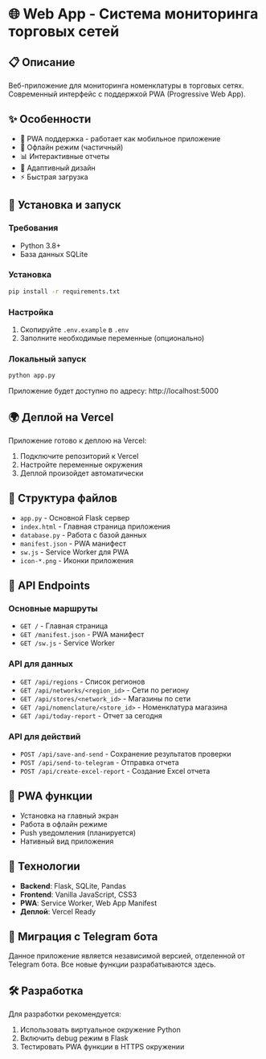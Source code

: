 # 🌐 Web App - Система мониторинга торговых сетей

## 📋 Описание
Веб-приложение для мониторинга номенклатуры в торговых сетях. Современный интерфейс с поддержкой PWA (Progressive Web App).

## ✨ Особенности
- 📱 PWA поддержка - работает как мобильное приложение
- 🔄 Офлайн режим (частичный)
- 📊 Интерактивные отчеты
- 🎨 Адаптивный дизайн
- ⚡ Быстрая загрузка

## 🚀 Установка и запуск

### Требования
- Python 3.8+
- База данных SQLite

### Установка
```bash
pip install -r requirements.txt
```

### Настройка
1. Скопируйте `.env.example` в `.env`
2. Заполните необходимые переменные (опционально)

### Локальный запуск
```bash
python app.py
```

Приложение будет доступно по адресу: http://localhost:5000

## 🌍 Деплой на Vercel
Приложение готово к деплою на Vercel:

1. Подключите репозиторий к Vercel
2. Настройте переменные окружения
3. Деплой произойдет автоматически

## 📁 Структура файлов
- `app.py` - Основной Flask сервер
- `index.html` - Главная страница приложения
- `database.py` - Работа с базой данных
- `manifest.json` - PWA манифест
- `sw.js` - Service Worker для PWA
- `icon-*.png` - Иконки приложения

## 🔧 API Endpoints

### Основные маршруты
- `GET /` - Главная страница
- `GET /manifest.json` - PWA манифест
- `GET /sw.js` - Service Worker

### API для данных
- `GET /api/regions` - Список регионов
- `GET /api/networks/<region_id>` - Сети по региону
- `GET /api/stores/<network_id>` - Магазины по сети
- `GET /api/nomenclature/<store_id>` - Номенклатура магазина
- `GET /api/today-report` - Отчет за сегодня

### API для действий
- `POST /api/save-and-send` - Сохранение результатов проверки
- `POST /api/send-to-telegram` - Отправка отчета
- `POST /api/create-excel-report` - Создание Excel отчета

## 📱 PWA функции
- Установка на главный экран
- Работа в офлайн режиме
- Push уведомления (планируется)
- Нативный вид приложения

## 🎨 Технологии
- **Backend**: Flask, SQLite, Pandas
- **Frontend**: Vanilla JavaScript, CSS3
- **PWA**: Service Worker, Web App Manifest
- **Деплой**: Vercel Ready

## 🔄 Миграция с Telegram бота
Данное приложение является независимой версией, отделенной от Telegram бота. Все новые функции разрабатываются здесь.

## 🛠️ Разработка
Для разработки рекомендуется:
1. Использовать виртуальное окружение Python
2. Включить debug режим в Flask
3. Тестировать PWA функции в HTTPS окружении